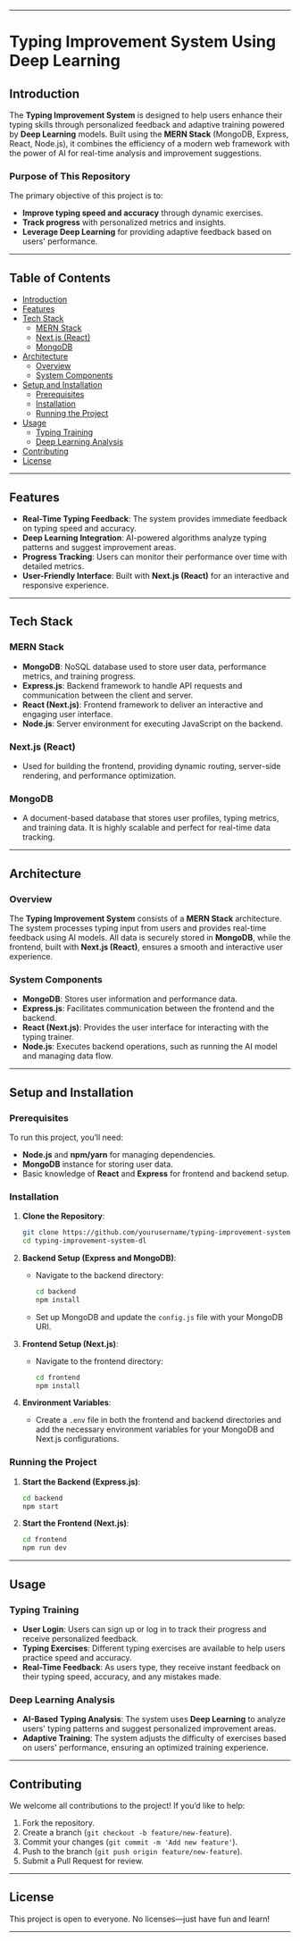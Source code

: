 
---

# **Typing Improvement System Using Deep Learning**

## **Introduction**

The **Typing Improvement System** is designed to help users enhance their typing skills through personalized feedback and adaptive training powered by **Deep Learning** models. Built using the **MERN Stack** (MongoDB, Express, React, Node.js), it combines the efficiency of a modern web framework with the power of AI for real-time analysis and improvement suggestions.

### **Purpose of This Repository**

The primary objective of this project is to:
- **Improve typing speed and accuracy** through dynamic exercises.
- **Track progress** with personalized metrics and insights.
- **Leverage Deep Learning** for providing adaptive feedback based on users' performance.

---

## **Table of Contents**

- [Introduction](#introduction)
- [Features](#features)
- [Tech Stack](#tech-stack)
  - [MERN Stack](#mern-stack)
  - [Next.js (React)](#nextjs-react)
  - [MongoDB](#mongodb)
- [Architecture](#architecture)
  - [Overview](#overview)
  - [System Components](#system-components)
- [Setup and Installation](#setup-and-installation)
  - [Prerequisites](#prerequisites)
  - [Installation](#installation)
  - [Running the Project](#running-the-project)
- [Usage](#usage)
  - [Typing Training](#typing-training)
  - [Deep Learning Analysis](#deep-learning-analysis)
- [Contributing](#contributing)
- [License](#license)

---

## **Features**

- **Real-Time Typing Feedback**: The system provides immediate feedback on typing speed and accuracy.
- **Deep Learning Integration**: AI-powered algorithms analyze typing patterns and suggest improvement areas.
- **Progress Tracking**: Users can monitor their performance over time with detailed metrics.
- **User-Friendly Interface**: Built with **Next.js (React)** for an interactive and responsive experience.

---

## **Tech Stack**

### **MERN Stack**

- **MongoDB**: NoSQL database used to store user data, performance metrics, and training progress.
- **Express.js**: Backend framework to handle API requests and communication between the client and server.
- **React (Next.js)**: Frontend framework to deliver an interactive and engaging user interface.
- **Node.js**: Server environment for executing JavaScript on the backend.

### **Next.js (React)**

- Used for building the frontend, providing dynamic routing, server-side rendering, and performance optimization.

### **MongoDB**

- A document-based database that stores user profiles, typing metrics, and training data. It is highly scalable and perfect for real-time data tracking.

---

## **Architecture**

### **Overview**

The **Typing Improvement System** consists of a **MERN Stack** architecture. The system processes typing input from users and provides real-time feedback using AI models. All data is securely stored in **MongoDB**, while the frontend, built with **Next.js (React)**, ensures a smooth and interactive user experience.

### **System Components**

- **MongoDB**: Stores user information and performance data.
- **Express.js**: Facilitates communication between the frontend and the backend.
- **React (Next.js)**: Provides the user interface for interacting with the typing trainer.
- **Node.js**: Executes backend operations, such as running the AI model and managing data flow.

---

## **Setup and Installation**

### **Prerequisites**

To run this project, you’ll need:
- **Node.js** and **npm/yarn** for managing dependencies.
- **MongoDB** instance for storing user data.
- Basic knowledge of **React** and **Express** for frontend and backend setup.

### **Installation**

1. **Clone the Repository**:
   ```bash
   git clone https://github.com/yourusername/typing-improvement-system-dl.git
   cd typing-improvement-system-dl
   ```

2. **Backend Setup (Express and MongoDB)**:
   - Navigate to the backend directory:
     ```bash
     cd backend
     npm install
     ```
   - Set up MongoDB and update the `config.js` file with your MongoDB URI.

3. **Frontend Setup (Next.js)**:
   - Navigate to the frontend directory:
     ```bash
     cd frontend
     npm install
     ```

4. **Environment Variables**:
   - Create a `.env` file in both the frontend and backend directories and add the necessary environment variables for your MongoDB and Next.js configurations.

### **Running the Project**

1. **Start the Backend (Express.js)**:
   ```bash
   cd backend
   npm start
   ```

2. **Start the Frontend (Next.js)**:
   ```bash
   cd frontend
   npm run dev
   ```

---

## **Usage**

### **Typing Training**

- **User Login**: Users can sign up or log in to track their progress and receive personalized feedback.
- **Typing Exercises**: Different typing exercises are available to help users practice speed and accuracy.
- **Real-Time Feedback**: As users type, they receive instant feedback on their typing speed, accuracy, and any mistakes made.

### **Deep Learning Analysis**

- **AI-Based Typing Analysis**: The system uses **Deep Learning** to analyze users' typing patterns and suggest personalized improvement areas.
- **Adaptive Training**: The system adjusts the difficulty of exercises based on users' performance, ensuring an optimized training experience.

---

## **Contributing**

We welcome all contributions to the project! If you’d like to help:
1. Fork the repository.
2. Create a branch (`git checkout -b feature/new-feature`).
3. Commit your changes (`git commit -m 'Add new feature'`).
4. Push to the branch (`git push origin feature/new-feature`).
5. Submit a Pull Request for review.

---

## **License**

This project is open to everyone. No licenses—just have fun and learn!

---
